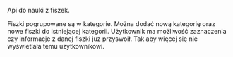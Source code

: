 Api do nauki z fiszek.

Fiszki pogrupowane są w kategorie. Można dodać nową kategorię oraz nowe fiszki do istniejącej kategorii. Użytkownik ma możliwość zaznaczenia czy informacje z danej fiszki juz przyswoił. Tak aby więcej się nie wyświetlała temu uzytkownikowi.



